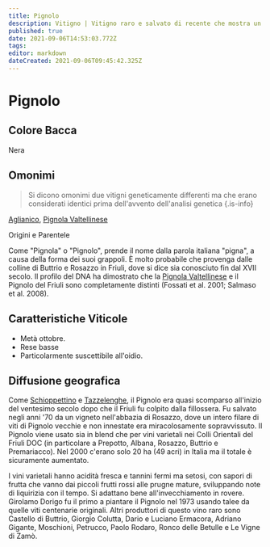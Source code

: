 ```yaml
---
title: Pignolo
description: Vitigno | Vitigno raro e salvato di recente che mostra un ottimo potenziale in Friuli.
published: true
date: 2021-09-06T14:53:03.772Z
tags: 
editor: markdown
dateCreated: 2021-09-06T09:45:42.325Z
---
```


# Pignolo

## Colore Bacca
Nera

## Omonimi
> Si dicono omonimi due vitigni geneticamente differenti ma che erano considerati identici prima dell'avvento dell'analisi genetica
{.is-info}

[Aglianico](/vitigni/Italia/aglianico), [Pignola Valtellinese](/vitigni/Italia/pignola-valtellinese)

Origini e Parentele

Come "Pignola" o "Pignolo",  prende il nome dalla parola italiana "pigna", a causa della forma dei suoi grappoli. È molto probabile che provenga dalle colline di Buttrio e Rosazzo in Friuli, dove si dice sia conosciuto fin dal XVII secolo. Il profilo del DNA ha dimostrato che la [Pignola Valtellinese](/vitigni/Italia/pignola-valtellinese) e il Pignolo del Friuli sono completamente distinti (Fossati et al. 2001; Salmaso et al. 2008).

## Caratteristiche Viticole

- Metà ottobre. 
- Rese basse
- Particolarmente suscettibile all'oidio.

## Diffusione geografica

Come [Schioppettino](/vitigni/Italia/schioppettino) e [Tazzelenghe](/vitigni/tazzelenghe), il Pignolo era quasi scomparso all'inizio del ventesimo secolo dopo che il Friuli fu colpito dalla fillossera. Fu salvato negli anni '70 da un vigneto nell'abbazia di Rosazzo, dove un intero filare di viti di Pignolo vecchie e non innestate era miracolosamente sopravvissuto. Il Pignolo viene usato sia in blend che per vini varietali nei Colli Orientali del Friuli DOC (in particolare a Prepotto, Albana, Rosazzo, Buttrio e Premariacco). Nel 2000 c'erano solo 20 ha (49 acri) in Italia ma il totale è sicuramente aumentato.

I vini varietali hanno acidità fresca e tannini fermi ma setosi, con sapori di frutta che vanno dai piccoli frutti rossi alle prugne mature, sviluppando note di liquirizia con il tempo. Si adattano bene all'invecchiamento in rovere. Girolamo Dorigo fu il primo a piantare il Pignolo nel 1973 usando talee da quelle viti centenarie originali. Altri produttori di questo vino raro sono Castello di Buttrio, Giorgio Colutta, Dario e Luciano Ermacora, Adriano Gigante, Moschioni, Petrucco, Paolo Rodaro, Ronco delle Betulle e Le Vigne di Zamò.

